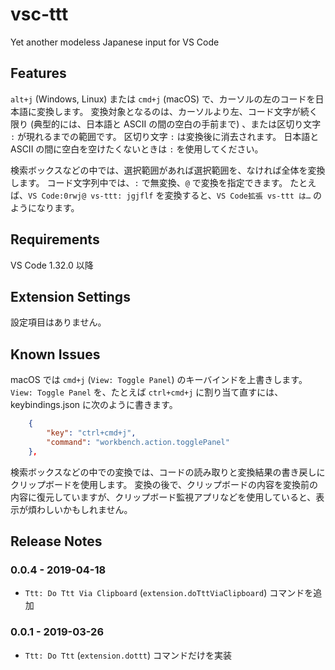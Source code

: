 # vsc-ttt

Yet another modeless Japanese input for VS Code

## Features

`alt+j` (Windows, Linux) または `cmd+j` (macOS) で、カーソルの左のコードを日本語に変換します。
変換対象となるのは、カーソルより左、コード文字が続く限り (典型的には、日本語と ASCII の間の空白の手前まで) 、または区切り文字 `:` が現れるまでの範囲です。
区切り文字 `:` は変換後に消去されます。
日本語と ASCII の間に空白を空けたくないときは `:` を使用してください。

検索ボックスなどの中では、選択範囲があれば選択範囲を、なければ全体を変換します。
コード文字列中では、`:` で無変換、`@` で変換を指定できます。
たとえば、`VS Code:0rwj@ vs-ttt: jgjflf` を変換すると、`VS Code拡張 vs-ttt は…` のようになります。

## Requirements

VS Code 1.32.0 以降

## Extension Settings

設定項目はありません。

## Known Issues

macOS では `cmd+j` (`View: Toggle Panel`) のキーバインドを上書きします。
`View: Toggle Panel` を、たとえば `ctrl+cmd+j` に割り当て直すには、keybindings.json に次のように書きます。

``` keybindings.json
    {
        "key": "ctrl+cmd+j",
        "command": "workbench.action.togglePanel"
    },
```

検索ボックスなどの中での変換では、コードの読み取りと変換結果の書き戻しにクリップボードを使用します。
変換の後で、クリップボードの内容を変換前の内容に復元していますが、クリップボード監視アプリなどを使用していると、表示が煩わしいかもしれません。

## Release Notes

### 0.0.4 - 2019-04-18

- `Ttt: Do Ttt Via Clipboard` (`extension.doTttViaClipboard`) コマンドを追加

### 0.0.1 - 2019-03-26

- `Ttt: Do Ttt` (`extension.dottt`) コマンドだけを実装
